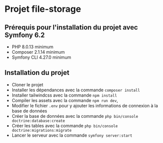 # Projet file-storage

## Prérequis pour l'installation du projet avec Symfony 6.2

- PHP 8.0.13 minimum
- Composer 2.1.14 minimum
- Symfony CLI 4.27.0 minimum

## Installation du projet

- Cloner le projet
- Installer les dépendances avec la commande `composer install`
- Installer tailwindcss avec la commande `npm install`
- Compiler les assets avec la commande `npm run dev`,
- Modifier le fichier `.env` pour y ajouter les informations de connexion à la base de données
- Créer la base de données avec la commande `php bin/console doctrine:database:create`
- Créer les tables avec la commande `php bin/console doctrine:migrations:migrate`
- Lancer le serveur avec la commande `symfony server:start`

